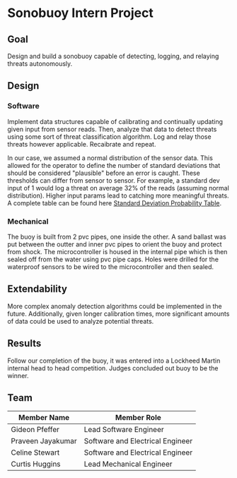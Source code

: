 # Sonobuoy Intern Project

## Goal

Design and build a sonobuoy capable of detecting, logging, and relaying threats autonomously.

## Design

### Software

Implement data structures capable of calibrating and continually updating given input from sensor reads. Then, analyze that data to detect threats using some sort of threat classification algorithm. Log and relay those threats however applicable. Recaibrate and repeat.

In our case, we assumed a normal distribution of the sensor data. This allowed for the operator to define the number of standard deviations that should be considered "plausible" before an error is caught. These thresholds can differ from sensor to sensor. For example, a standard dev input of 1 would log a threat on average 32% of the reads (assuming normal distribution). Higher input params lead to catching more meaningful threats. A complete table can be found here [Standard Deviation Probability Table](https://en.wikipedia.org/wiki/68%E2%80%9395%E2%80%9399.7_rule).

### Mechanical

The buoy is built from 2 pvc pipes, one inside the other. A sand ballast was put between the outter and inner pvc pipes to orient the buoy and protect from shock. The microcontroller is housed in the internal pipe which is then sealed off from the water using pvc pipe caps. Holes were drilled for the waterproof sensors to be wired to the microcontroller and then sealed.

## Extendability

More complex anomaly detection algorithms could be implemented in the future. Additionally, given longer calibration times, more significant amounts of data could be used to analyze potential threats. 

## Results

Follow our completion of the buoy, it was entered into a Lockheed Martin internal head to head competition. Judges concluded out buoy to be the winner. 

## Team

| Member Name       | Member Role                      |
|-------------------|----------------------------------|
| Gideon Pfeffer    | Lead Software Engineer           |
| Praveen Jayakumar | Software and Electrical Engineer |
| Celine Stewart    | Software and Electrical Engineer |
| Curtis Huggins    | Lead Mechanical Engineer         |
